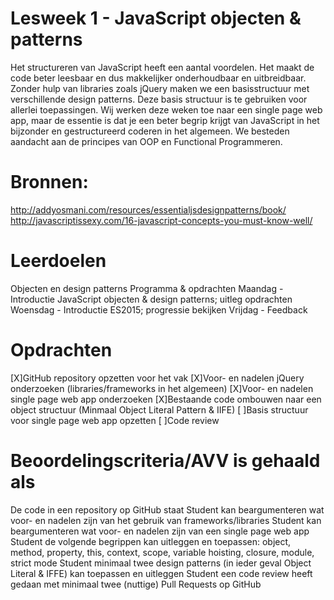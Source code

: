 # Lesweek 1 - JavaScript objecten & patterns
Het structureren van JavaScript heeft een aantal voordelen. Het maakt de code beter leesbaar en dus makkelijker onderhoudbaar en uitbreidbaar. Zonder hulp van libraries zoals jQuery maken we een basisstructuur met verschillende design patterns. Deze basis structuur is te gebruiken voor allerlei toepassingen. Wij werken deze weken toe naar een single page web app, maar de essentie is dat je een beter begrip krijgt van JavaScript in het bijzonder en gestructureerd coderen in het algemeen. We besteden aandacht aan de principes van OOP en Functional Programmeren.

# Bronnen:
http://addyosmani.com/resources/essentialjsdesignpatterns/book/
http://javascriptissexy.com/16-javascript-concepts-you-must-know-well/

# Leerdoelen
Objecten en design patterns
Programma & opdrachten
Maandag - Introductie JavaScript objecten & design patterns; uitleg opdrachten
Woensdag - Introductie ES2015; progressie bekijken
Vrijdag - Feedback

# Opdrachten
[X]GitHub repository opzetten voor het vak
[X]Voor- en nadelen jQuery onderzoeken (libraries/frameworks in het algemeen)
[X]Voor- en nadelen single page web app onderzoeken
[X]Bestaande code ombouwen naar een object structuur (Minmaal Object Literal Pattern & IIFE)
[ ]Basis structuur voor single page web app opzetten
[ ]Code review

# Beoordelingscriteria/AVV is gehaald als
De code in een repository op GitHub staat
Student kan beargumenteren wat voor- en nadelen zijn van het gebruik van frameworks/libraries
Student kan beargumenteren wat voor- en nadelen zijn van een single page web app
Student de volgende begrippen kan uitleggen en toepassen: object, method, property, this, context, scope, variable hoisting, closure, module, strict mode
Student minimaal twee design patterns (in ieder geval Object Literal & IFFE) kan toepassen en uitleggen
Student een code review heeft gedaan met minimaal twee (nuttige) Pull Requests op GitHub